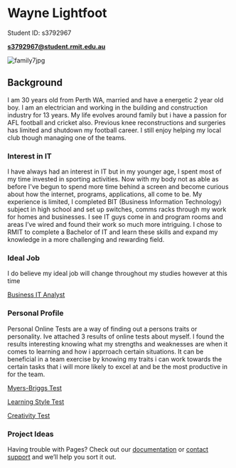 # __Wayne Lightfoot__      
Student ID: s3792967

**s3792967@student.rmit.edu.au**

![family7jpg](https://user-images.githubusercontent.com/48243224/54421247-01cd6980-4747-11e9-99f1-1d1979fdb6a0.jpg)
## Background
I am 30 years old from Perth WA, married and have a energetic 2 year old boy. I am an electrician and working in the building and construction industry for 13 years. My life evolves around family but i have a passion for AFL football and cricket also. Previous knee reconstructions and surgeries has limited and shutdown my football career. I still enjoy helping my local club though managing one of the teams.


### Interest in IT

I have always had an interest in IT but in my younger age, I spent most of my time invested in sporting activities. Now with my body not as able as before I've begun to spend more time behind a screen and become curious about how the internet, programs, applications, all come to be. My experience is limited, I completed BIT (Business Information Technology) subject in high school and set up switches, comms racks through my work for homes and businesses. I see IT guys come in and program rooms and areas I’ve wired and found their work so much more intriguing. I chose to RMIT to complete a Bachelor of IT and learn these skills and expand my knowledge in a more challenging and rewarding field.

### Ideal Job
I do believe my ideal job will change throughout my studies however at this time 

[Business IT Analyst](https://www.seek.com.au/job/38420675?searchrequesttoken=ddce4d38-82ef-4baf-bfa4-3739f675aa4f&type=standard)
### Personal Profile
Personal Online Tests are a way of finding out a persons traits or personality. Ive attached 3 results of online tests about myself.
I found the results interesting knowing what my strengths and weaknesses are when it comes to learning and how i apprroach certain situations. It can be beneficial in a team exercise by knowing my traits i can work towards the certain tasks that i will more likely to excel at and be the most productive in for the team.

[Myers-Briggs Test](https://www.16personalities.com/enfj-personality)

[Learning Style Test](http://www.educationplanner.org/students/self-assessments/learning-styles-quiz.shtml?event=results&A=8&V=7&T=5)

[Creativity Test](http://www.testmycreativity.com/share/995F766699E4 )


### Project Ideas

Having trouble with Pages? Check out our [documentation](https://help.github.com/categories/github-pages-basics/) or [contact support](https://github.com/contact) and we’ll help you sort it out.
